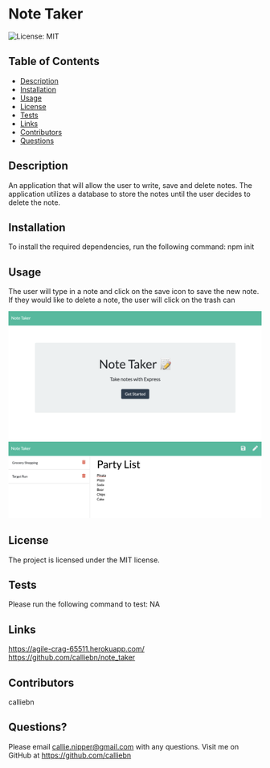 # Note Taker
![License: MIT](https://img.shields.io/badge/License-MIT-yellow.svg)

## Table of Contents

 * [Description](#description)
 * [Installation](#installation)
 * [Usage](#usage)
 * [License](#license)
 * [Tests](#tests)
 * [Links](#links)
 * [Contributors](#contributors)
 * [Questions](#questions)

## Description
An application that will allow the user to write, save and delete notes. The application utilizes a database to store the notes until the user decides to delete the note.

## Installation
To install the required dependencies, run the following command:
npm init

## Usage
The user will type in a note and click on the save icon to save the new note. If they would like to delete a note, the user will click on the trash can

![Screenshot of home page](/assets/index.png)
![Screenshot of notes page](/assets/notes.png)

## License
The project is licensed under the MIT license.

## Tests
Please run the following command to test:
NA

## Links
https://agile-crag-65511.herokuapp.com/
https://github.com/calliebn/note_taker

## Contributors
calliebn

## Questions?
Please email callie.nipper@gmail.com with any questions.
Visit me on GitHub at https://github.com/calliebn
